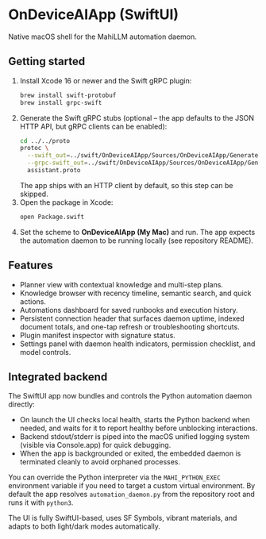 # OnDeviceAIApp (SwiftUI)

Native macOS shell for the MahiLLM automation daemon.

## Getting started

1. Install Xcode 16 or newer and the Swift gRPC plugin:
   ```bash
   brew install swift-protobuf
   brew install grpc-swift
   ```
2. Generate the Swift gRPC stubs (optional – the app defaults to the JSON HTTP API, but gRPC clients can be enabled):
   ```bash
   cd ../../proto
   protoc \
     --swift_out=../swift/OnDeviceAIApp/Sources/OnDeviceAIApp/Generated \
     --grpc-swift_out=../swift/OnDeviceAIApp/Sources/OnDeviceAIApp/Generated \
     assistant.proto
   ```
   The app ships with an HTTP client by default, so this step can be skipped.
3. Open the package in Xcode:
   ```bash
   open Package.swift
   ```
4. Set the scheme to **OnDeviceAIApp (My Mac)** and run. The app expects the automation daemon to be running locally (see repository README).

## Features

- Planner view with contextual knowledge and multi-step plans.
- Knowledge browser with recency timeline, semantic search, and quick actions.
- Automations dashboard for saved runbooks and execution history.
- Persistent connection header that surfaces daemon uptime, indexed document totals, and one-tap refresh or troubleshooting shortcuts.
- Plugin manifest inspector with signature status.
- Settings panel with daemon health indicators, permission checklist, and model controls.

## Integrated backend

The SwiftUI app now bundles and controls the Python automation daemon directly:

- On launch the UI checks local health, starts the Python backend when needed, and waits for it to report healthy before unblocking interactions.
- Backend stdout/stderr is piped into the macOS unified logging system (visible via Console.app) for quick debugging.
- When the app is backgrounded or exited, the embedded daemon is terminated cleanly to avoid orphaned processes.

You can override the Python interpreter via the `MAHI_PYTHON_EXEC` environment variable if you need to target a custom virtual environment. By default the app resolves `automation_daemon.py` from the repository root and runs it with `python3`.

The UI is fully SwiftUI-based, uses SF Symbols, vibrant materials, and adapts to both light/dark modes automatically.
